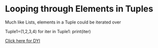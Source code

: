 # Looping through Elements in Tuples

Much like Lists, elements in a Tuple could be iterated over

Tuple1=(1,2,3,4)
for iter in Tuple1:
  print(iter)
  
 [Click here for DYI](https://colab.research.google.com/github/pythoncoder100/practice/blob/master/Looping_through_Elements_in_Tuples.ipynb)
  
  
